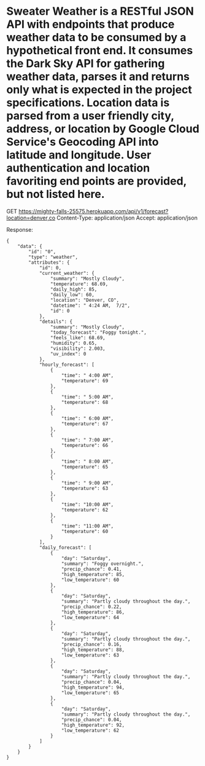 # Sweater Weather is a RESTful JSON API with endpoints that produce weather data to be consumed by a hypothetical front end. It consumes the Dark Sky API for gathering weather data, parses it and returns only what is expected in the project specifications. Location data is parsed from a user friendly city, address, or location by Google Cloud Service's Geocoding API into latitude and longitude. User authentication and location favoriting end points are provided, but not listed here.


GET https://mighty-falls-25575.herokuapp.com/api/v1/forecast?location=denver,co
Content-Type: application/json
Accept: application/json

Response:
```
{
    "data": {
        "id": "0",
        "type": "weather",
        "attributes": {
            "id": 0,
            "current_weather": {
                "summary": "Mostly Cloudy",
                "temperature": 68.69,
                "daily_high": 85,
                "daily_low": 60,
                "location": "Denver, CO",
                "datetime": " 4:24 AM,  7/2",
                "id": 0
            },
            "details": {
                "summary": "Mostly Cloudy",
                "today_forecast": "Foggy tonight.",
                "feels_like": 68.69,
                "humidity": 0.65,
                "visibility": 2.003,
                "uv_index": 0
            },
            "hourly_forecast": [
                {
                    "time": " 4:00 AM",
                    "temperature": 69
                },
                {
                    "time": " 5:00 AM",
                    "temperature": 68
                },
                {
                    "time": " 6:00 AM",
                    "temperature": 67
                },
                {
                    "time": " 7:00 AM",
                    "temperature": 66
                },
                {
                    "time": " 8:00 AM",
                    "temperature": 65
                },
                {
                    "time": " 9:00 AM",
                    "temperature": 63
                },
                {
                    "time": "10:00 AM",
                    "temperature": 62
                },
                {
                    "time": "11:00 AM",
                    "temperature": 60
                }
            ],
            "daily_forecast": [
                {
                    "day": "Saturday",
                    "summary": "Foggy overnight.",
                    "precip_chance": 0.41,
                    "high_temperature": 85,
                    "low_temperature": 60
                },
                {
                    "day": "Saturday",
                    "summary": "Partly cloudy throughout the day.",
                    "precip_chance": 0.22,
                    "high_temperature": 86,
                    "low_temperature": 64
                },
                {
                    "day": "Saturday",
                    "summary": "Partly cloudy throughout the day.",
                    "precip_chance": 0.16,
                    "high_temperature": 88,
                    "low_temperature": 63
                },
                {
                    "day": "Saturday",
                    "summary": "Partly cloudy throughout the day.",
                    "precip_chance": 0.04,
                    "high_temperature": 94,
                    "low_temperature": 65
                },
                {
                    "day": "Saturday",
                    "summary": "Partly cloudy throughout the day.",
                    "precip_chance": 0.04,
                    "high_temperature": 92,
                    "low_temperature": 62
                }
            ]
        }
    }
}
```
